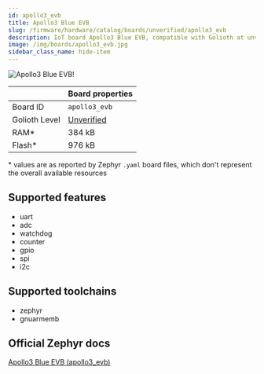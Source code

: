 ```yaml
---
id: apollo3_evb
title: Apollo3 Blue EVB
slug: /firmware/hardware/catalog/boards/unverified/apollo3_evb
description: IoT board Apollo3 Blue EVB, compatible with Golioth at unverified level.
image: /img/boards/apollo3_evb.jpg
sidebar_class_name: hide-item
---
```


[//]: # (This is an auto-generated file, do not edit! Changes to it will be lost upon re-generation)

![Apollo3 Blue EVB!](/img/boards/apollo3_evb.jpg "Apollo3 Blue EVB")

|                | Board properties     |
| -------------  | -------------------- |
| Board ID       | `apollo3_evb` |
| Golioth Level  | [Unverified](/firmware/hardware#unverified-boards) |
| RAM*           | 384 kB |
| Flash*         | 976 kB |

\* values are as reported by Zephyr `.yaml` board files, which don't represent the overall available resources



## Supported features

* uart
* adc
* watchdog
* counter
* gpio
* spi
* i2c

## Supported toolchains

* zephyr
* gnuarmemb

## Official Zephyr docs

[Apollo3 Blue EVB (apollo3_evb)](https://docs.zephyrproject.org/latest/boards/ambiq/apollo3_evb/doc/index.html)
